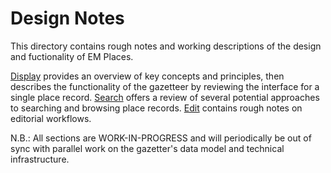 # Design Notes

This directory contains rough notes and working descriptions of the design and fuctionality of EM Places. 

[Display][1] provides an overview of key concepts and principles, then describes the functionality of the gazetteer by reviewing the interface for a single place record. [Search][2] offers a review of several potential approaches to searching and browsing place records. [Edit][3] contains rough notes on editorial workflows.

N.B.: All sections are WORK-IN-PROGRESS and will periodically be out of sync with parallel work on the gazetter's data model and technical infrastructure.

[1]:	/design/display.md
[2]:	/design/search.md
[3]:	/design/edit.md
